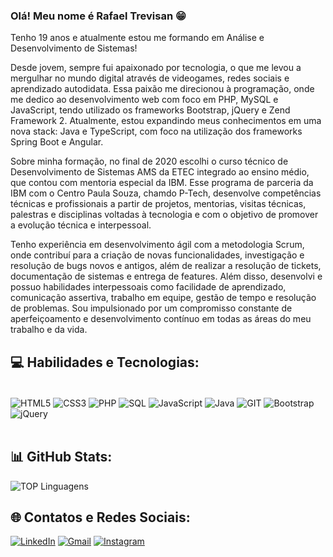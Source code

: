 
### Olá! Meu nome é Rafael Trevisan 😁

Tenho 19 anos e atualmente estou me formando em Análise e Desenvolvimento de Sistemas!

Desde jovem, sempre fui apaixonado por tecnologia, o que me levou a mergulhar no mundo digital através de videogames, redes sociais e aprendizado autodidata. Essa paixão me direcionou à programação, onde me dedico ao desenvolvimento web com foco em PHP, MySQL e JavaScript, tendo utilizado os frameworks Bootstrap, jQuery e Zend Framework 2. Atualmente, estou expandindo meus conhecimentos em uma nova stack: Java e TypeScript, com foco na utilização dos frameworks Spring Boot e Angular.

Sobre minha formação, no final de 2020 escolhi o curso técnico de Desenvolvimento de Sistemas AMS da ETEC integrado ao ensino médio, que contou com mentoria especial da IBM. Esse programa de parceria da IBM com o Centro Paula Souza, chamdo P-Tech, desenvolve competências técnicas e profissionais a partir de projetos, mentorias, visitas técnicas, palestras e disciplinas voltadas à tecnologia e com o objetivo de promover a evolução técnica e interpessoal.

Tenho experiência em desenvolvimento ágil com a metodologia Scrum, onde contribuí para a criação de novas funcionalidades, investigação e resolução de bugs novos e antigos, além de realizar a resolução de tickets, documentação de sistemas e entrega de features. Além disso, desenvolvi e possuo habilidades interpessoais como facilidade de aprendizado, comunicação assertiva, trabalho em equipe, gestão de tempo e resolução de problemas. Sou impulsionado por um compromisso constante de aperfeiçoamento e desenvolvimento contínuo em todas as áreas do meu trabalho e da vida.


## 💻 Habilidades e Tecnologias:

<div style:="display: inline_block"><br/>
    <img align="center" alt="HTML5" src="https://img.shields.io/badge/html5-%23E34F26.svg?style=for-the-badge&logo=html5&logoColor=white"/>
    <img align="center" alt="CSS3" src="https://img.shields.io/badge/css3-%231572B6.svg?style=for-the-badge&logo=css3&logoColor=white"/>
    <img align="center" alt="PHP" src="https://img.shields.io/badge/php-%23777BB4.svg?style=for-the-badge&logo=php&logoColor=white"/>
    <img align="center" alt="SQL" src="https://img.shields.io/badge/mysql-4479A1.svg?style=for-the-badge&logo=mysql&logoColor=white"/>
    <img align="center" alt="JavaScript" src="https://img.shields.io/badge/javascript-%23323330.svg?style=for-the-badge&logo=javascript&logoColor=%23F7DF1E"/>
    <img align="center" alt="Java" src="https://img.shields.io/badge/java-%23ED8B00.svg?style=for-the-badge&logo=openjdk&logoColor=white"/>
    <img align="center" alt="GIT" src="https://img.shields.io/badge/git-%23F05033.svg?style=for-the-badge&logo=git&logoColor=white"/>
    <img align="center" alt="Bootstrap" src="https://img.shields.io/badge/bootstrap-%238511FA.svg?style=for-the-badge&logo=bootstrap&logoColor=white"/>
    <img align="center" alt="jQuery" src="https://img.shields.io/badge/jquery-%230769AD.svg?style=for-the-badge&logo=jquery&logoColor=white"/>
</div><br>


## 📊 GitHub Stats:

![TOP Linguagens](https://github-readme-stats.vercel.app/api/top-langs/?username=rafaatrevisan&layout=compact&theme=dracula)


## 🌐 Contatos e Redes Sociais:

[![LinkedIn](https://img.shields.io/badge/LinkedIn-0077B5?style=for-the-badge&logo=linkedin&logoColor=white)](https://www.linkedin.com/in/rafaelltrevisan/)
[![Gmail](https://img.shields.io/badge/Gmail-D14836?style=for-the-badge&logo=gmail&logoColor=white)](mailto:rafaatrevisann@gmail.com)
[![Instagram](https://img.shields.io/badge/Instagram-E4405F?style=for-the-badge&logo=instagram&logoColor=white)](https://www.instagram.com/rafaa.trevisan/)

